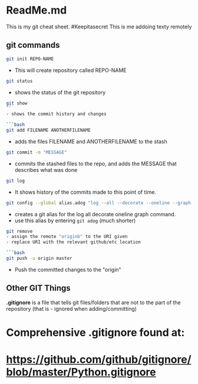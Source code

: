 # ReadMe.md

This is my git cheat sheet. #Keepitasecret
This is me addoing texty remotely

## git commands

```bash
git init REPO-NAME
```
- This will create repository called REPO-NAME
	
```bash
git status
```
- shows the status of the git repository

```bash
git show
``
- shows the commit history and changes

```bash
git add FILENAME ANOTHERFILENAME
```
- adds the files FILENAME and ANOTHERFILENAME to the stash

```bash
git commit -m "MESSAGE"
```
- commits the stashed files to the repo, and adds
the MESSAGE that describes what was done 

```bash
git log
```
- It shows history of the commits made to this point of time.

```bash
git config --global alias.adog "log --all --decorate --oneline --graph
```
- creates a git alias for the log all decorate oneline graph command.
- use this alias by entering `git adog` (much shorter)

```bash
git remove 
- assign the remote "originb" to the URI given
- replace URI with the relevant github/etc location

```bash
git push -u origin master 
```
- Push the committed changes to the "origin"


## Other GIT Things

**.gitignore** is a file that tells git files/folders that are
not to the part of the repository (that is - 
ignored when adding/committing)

# Comprehensive .gitignore found at:
# https://github.com/github/gitignore/blob/master/Python.gitignore
